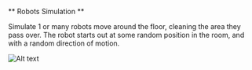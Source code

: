 ** Robots Simulation **

Simulate 1 or many robots move around the floor, cleaning the area they pass over. The robot starts out at some random position in the room, and with a random direction of motion.

![Alt text](/images/irobot1.png "Optional title")
